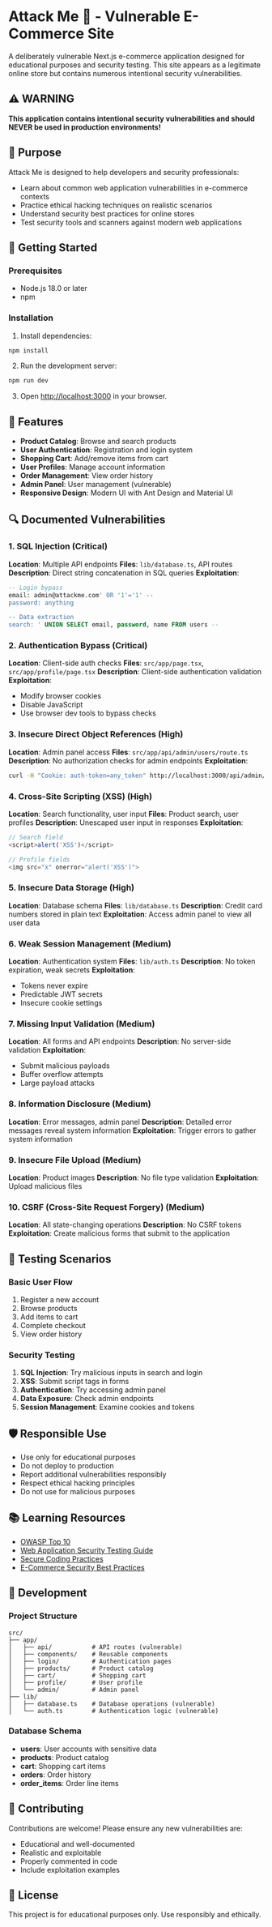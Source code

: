 # Attack Me 🛒 - Vulnerable E-Commerce Site

A deliberately vulnerable Next.js e-commerce application designed for educational purposes and security testing. This site appears as a legitimate online store but contains numerous intentional security vulnerabilities.

## ⚠️ WARNING

**This application contains intentional security vulnerabilities and should NEVER be used in production environments!**

## 🎯 Purpose

Attack Me is designed to help developers and security professionals:
- Learn about common web application vulnerabilities in e-commerce contexts
- Practice ethical hacking techniques on realistic scenarios
- Understand security best practices for online stores
- Test security tools and scanners against modern web applications

## 🚀 Getting Started

### Prerequisites

- Node.js 18.0 or later
- npm

### Installation

1. Install dependencies:
```bash
npm install
```

2. Run the development server:
```bash
npm run dev
```

3. Open [http://localhost:3000](http://localhost:3000) in your browser.

## 🛒 Features

- **Product Catalog**: Browse and search products
- **User Authentication**: Registration and login system
- **Shopping Cart**: Add/remove items from cart
- **User Profiles**: Manage account information
- **Order Management**: View order history
- **Admin Panel**: User management (vulnerable)
- **Responsive Design**: Modern UI with Ant Design and Material UI

## 🔍 Documented Vulnerabilities

### 1. SQL Injection (Critical)
**Location**: Multiple API endpoints
**Files**: `lib/database.ts`, API routes
**Description**: Direct string concatenation in SQL queries
**Exploitation**:
```sql
-- Login bypass
email: admin@attackme.com' OR '1'='1' --
password: anything

-- Data extraction
search: ' UNION SELECT email, password, name FROM users --
```

### 2. Authentication Bypass (Critical)
**Location**: Client-side auth checks
**Files**: `src/app/page.tsx`, `src/app/profile/page.tsx`
**Description**: Client-side authentication validation
**Exploitation**: 
- Modify browser cookies
- Disable JavaScript
- Use browser dev tools to bypass checks

### 3. Insecure Direct Object References (High)
**Location**: Admin panel access
**Files**: `src/app/api/admin/users/route.ts`
**Description**: No authorization checks for admin endpoints
**Exploitation**:
```bash
curl -H "Cookie: auth-token=any_token" http://localhost:3000/api/admin/users
```

### 4. Cross-Site Scripting (XSS) (High)
**Location**: Search functionality, user input
**Files**: Product search, user profiles
**Description**: Unescaped user input in responses
**Exploitation**:
```javascript
// Search field
<script>alert('XSS')</script>

// Profile fields
<img src="x" onerror="alert('XSS')">
```

### 5. Insecure Data Storage (High)
**Location**: Database schema
**Files**: `lib/database.ts`
**Description**: Credit card numbers stored in plain text
**Exploitation**: Access admin panel to view all user data

### 6. Weak Session Management (Medium)
**Location**: Authentication system
**Files**: `lib/auth.ts`
**Description**: No token expiration, weak secrets
**Exploitation**: 
- Tokens never expire
- Predictable JWT secrets
- Insecure cookie settings

### 7. Missing Input Validation (Medium)
**Location**: All forms and API endpoints
**Description**: No server-side validation
**Exploitation**:
- Submit malicious payloads
- Buffer overflow attempts
- Large payload attacks

### 8. Information Disclosure (Medium)
**Location**: Error messages, admin panel
**Description**: Detailed error messages reveal system information
**Exploitation**: Trigger errors to gather system information

### 9. Insecure File Upload (Medium)
**Location**: Product images
**Description**: No file type validation
**Exploitation**: Upload malicious files

### 10. CSRF (Cross-Site Request Forgery) (Medium)
**Location**: All state-changing operations
**Description**: No CSRF tokens
**Exploitation**: Create malicious forms that submit to the application

## 🧪 Testing Scenarios

### Basic User Flow
1. Register a new account
2. Browse products
3. Add items to cart
4. Complete checkout
5. View order history

### Security Testing
1. **SQL Injection**: Try malicious inputs in search and login
2. **XSS**: Submit script tags in forms
3. **Authentication**: Try accessing admin panel
4. **Data Exposure**: Check admin endpoints
5. **Session Management**: Examine cookies and tokens

## 🛡️ Responsible Use

- Use only for educational purposes
- Do not deploy to production
- Report additional vulnerabilities responsibly
- Respect ethical hacking principles
- Do not use for malicious purposes

## 📚 Learning Resources

- [OWASP Top 10](https://owasp.org/www-project-top-ten/)
- [Web Application Security Testing Guide](https://owasp.org/www-project-web-security-testing-guide/)
- [Secure Coding Practices](https://owasp.org/www-project-secure-coding-practices-quick-reference-guide/)
- [E-Commerce Security Best Practices](https://owasp.org/www-project-ecommerce-security/)

## 🔧 Development

### Project Structure
```
src/
├── app/
│   ├── api/           # API routes (vulnerable)
│   ├── components/    # Reusable components
│   ├── login/         # Authentication pages
│   ├── products/      # Product catalog
│   ├── cart/          # Shopping cart
│   ├── profile/       # User profile
│   └── admin/         # Admin panel
├── lib/
│   ├── database.ts    # Database operations (vulnerable)
│   └── auth.ts        # Authentication logic (vulnerable)
```

### Database Schema
- **users**: User accounts with sensitive data
- **products**: Product catalog
- **cart**: Shopping cart items
- **orders**: Order history
- **order_items**: Order line items

## 🤝 Contributing

Contributions are welcome! Please ensure any new vulnerabilities are:
- Educational and well-documented
- Realistic and exploitable
- Properly commented in code
- Include exploitation examples

## 📄 License

This project is for educational purposes only. Use responsibly and ethically.
